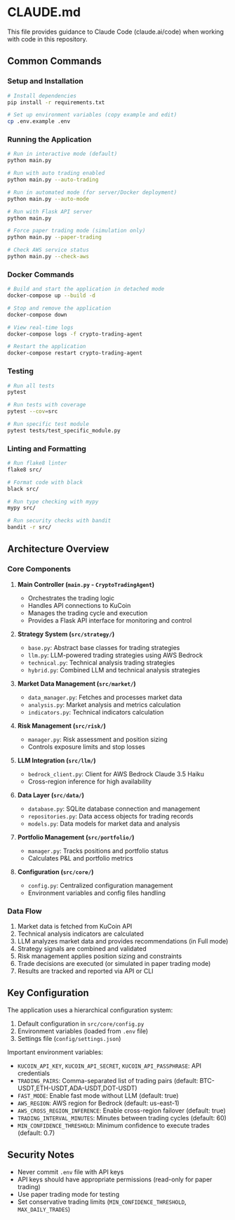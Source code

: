 # CLAUDE.md

This file provides guidance to Claude Code (claude.ai/code) when working with code in this repository.

## Common Commands

### Setup and Installation
```bash
# Install dependencies
pip install -r requirements.txt

# Set up environment variables (copy example and edit)
cp .env.example .env
```

### Running the Application
```bash
# Run in interactive mode (default)
python main.py

# Run with auto trading enabled
python main.py --auto-trading

# Run in automated mode (for server/Docker deployment)
python main.py --auto-mode

# Run with Flask API server
python main.py

# Force paper trading mode (simulation only)
python main.py --paper-trading

# Check AWS service status
python main.py --check-aws
```

### Docker Commands
```bash
# Build and start the application in detached mode
docker-compose up --build -d

# Stop and remove the application
docker-compose down

# View real-time logs
docker-compose logs -f crypto-trading-agent

# Restart the application
docker-compose restart crypto-trading-agent
```

### Testing
```bash
# Run all tests
pytest

# Run tests with coverage
pytest --cov=src

# Run specific test module
pytest tests/test_specific_module.py
```

### Linting and Formatting
```bash
# Run flake8 linter
flake8 src/

# Format code with black
black src/

# Run type checking with mypy
mypy src/

# Run security checks with bandit
bandit -r src/
```

## Architecture Overview

### Core Components

1. **Main Controller (`main.py` - `CryptoTradingAgent`)**
   - Orchestrates the trading logic
   - Handles API connections to KuCoin
   - Manages the trading cycle and execution
   - Provides a Flask API interface for monitoring and control

2. **Strategy System (`src/strategy/`)**
   - `base.py`: Abstract base classes for trading strategies
   - `llm.py`: LLM-powered trading strategies using AWS Bedrock
   - `technical.py`: Technical analysis trading strategies
   - `hybrid.py`: Combined LLM and technical analysis strategies

3. **Market Data Management (`src/market/`)**
   - `data_manager.py`: Fetches and processes market data
   - `analysis.py`: Market analysis and metrics calculation
   - `indicators.py`: Technical indicators calculation

4. **Risk Management (`src/risk/`)**
   - `manager.py`: Risk assessment and position sizing
   - Controls exposure limits and stop losses

5. **LLM Integration (`src/llm/`)**
   - `bedrock_client.py`: Client for AWS Bedrock Claude 3.5 Haiku
   - Cross-region inference for high availability

6. **Data Layer (`src/data/`)**
   - `database.py`: SQLite database connection and management
   - `repositories.py`: Data access objects for trading records
   - `models.py`: Data models for market data and analysis

7. **Portfolio Management (`src/portfolio/`)**
   - `manager.py`: Tracks positions and portfolio status
   - Calculates P&L and portfolio metrics

8. **Configuration (`src/core/`)**
   - `config.py`: Centralized configuration management
   - Environment variables and config files handling

### Data Flow

1. Market data is fetched from KuCoin API
2. Technical analysis indicators are calculated
3. LLM analyzes market data and provides recommendations (in Full mode)
4. Strategy signals are combined and validated
5. Risk management applies position sizing and constraints
6. Trade decisions are executed (or simulated in paper trading mode)
7. Results are tracked and reported via API or CLI

## Key Configuration

The application uses a hierarchical configuration system:

1. Default configuration in `src/core/config.py`
2. Environment variables (loaded from `.env` file)
3. Settings file (`config/settings.json`)

Important environment variables:
- `KUCOIN_API_KEY`, `KUCOIN_API_SECRET`, `KUCOIN_API_PASSPHRASE`: API credentials
- `TRADING_PAIRS`: Comma-separated list of trading pairs (default: BTC-USDT,ETH-USDT,ADA-USDT,DOT-USDT)
- `FAST_MODE`: Enable fast mode without LLM (default: true)
- `AWS_REGION`: AWS region for Bedrock (default: us-east-1)
- `AWS_CROSS_REGION_INFERENCE`: Enable cross-region failover (default: true)
- `TRADING_INTERVAL_MINUTES`: Minutes between trading cycles (default: 60)
- `MIN_CONFIDENCE_THRESHOLD`: Minimum confidence to execute trades (default: 0.7)

## Security Notes

- Never commit `.env` file with API keys
- API keys should have appropriate permissions (read-only for paper trading)
- Use paper trading mode for testing
- Set conservative trading limits (`MIN_CONFIDENCE_THRESHOLD`, `MAX_DAILY_TRADES`)